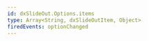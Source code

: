```yaml
---
id: dxSlideOut.Options.items
type: Array<String, dxSlideOutItem, Object>
firedEvents: optionChanged
---
```

